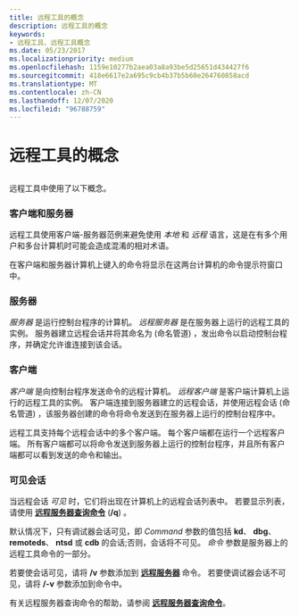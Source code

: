 ```yaml
---
title: 远程工具的概念
description: 远程工具的概念
keywords:
- 远程工具、远程工具概念
ms.date: 05/23/2017
ms.localizationpriority: medium
ms.openlocfilehash: 1159e10277b2aea03a8a93be5d25651d434427f6
ms.sourcegitcommit: 418e6617e2a695c9cb4b37b5b60e264760858acd
ms.translationtype: MT
ms.contentlocale: zh-CN
ms.lasthandoff: 12/07/2020
ms.locfileid: "96788759"
---
```

# <a name="remote-tool-concepts"></a>远程工具的概念


## <span id="ddk_remote_tool_concepts_dtools"></span><span id="DDK_REMOTE_TOOL_CONCEPTS_DTOOLS"></span>


远程工具中使用了以下概念。

### <a name="span-idclient_and_serverspanspan-idclient_and_serverspanclient-and-server"></a><span id="client_and_server"></span><span id="CLIENT_AND_SERVER"></span>客户端和服务器

远程工具使用客户端-服务器范例来避免使用 *本地* 和 *远程* 语言，这是在有多个用户和多台计算机时可能会造成混淆的相对术语。

在客户端和服务器计算机上键入的命令将显示在这两台计算机的命令提示符窗口中。

### <a name="span-idthe_serverspanspan-idthe_serverspanthe-server"></a><span id="the_server"></span><span id="THE_SERVER"></span>服务器

*服务器* 是运行控制台程序的计算机。 *远程服务器* 是在服务器上运行的远程工具的实例。 服务器建立远程会话并将其命名为 (命名管道) ，发出命令以启动控制台程序，并确定允许谁连接到该会话。

### <a name="span-idthe_clientspanspan-idthe_clientspanthe-client"></a><span id="the_client"></span><span id="THE_CLIENT"></span>客户端

*客户端* 是向控制台程序发送命令的远程计算机。 *远程客户端* 是客户端计算机上运行的远程工具的实例。 客户端连接到服务器建立的远程会话，并使用远程会话 (命名管道) ，该服务器创建的命令将命令发送到在服务器上运行的控制台程序中。

远程工具支持每个远程会话中的多个客户端。 每个客户端都在运行一个远程客户端。 所有客户端都可以将命令发送到服务器上运行的控制台程序，并且所有客户端都可以看到发送的命令和输出。

### <a name="span-idvisible-sessionspanspan-idvisible_sessionspanvisible-session"></a><span id="visible-session"></span><span id="VISIBLE_SESSION"></span>可见会话

当远程会话 *可见* 时，它们将出现在计算机上的远程会话列表中。 若要显示列表，请使用 [**远程服务器查询命令**](remote-server-query-command.md) (**/q**) 。

默认情况下，只有调试器会话可见，即 *Command* 参数的值包括 **kd**、 **dbg**、 **remoteds**、 **ntsd** 或 **cdb** 的会话;否则，会话将不可见。 *命令* 参数是服务器上的远程工具命令的一部分。

若要使会话可见，请将 **/v** 参数添加到 [**远程服务器**](remote-server-syntax.md) 命令。 若要使调试器会话不可见，请将 **/-v** 参数添加到命令中。

有关远程服务器查询命令的帮助，请参阅 [**远程服务器查询命令**](remote-server-query-command.md)。

 

 





